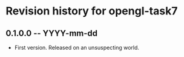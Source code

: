 # Revision history for opengl-task7

## 0.1.0.0 -- YYYY-mm-dd

* First version. Released on an unsuspecting world.
